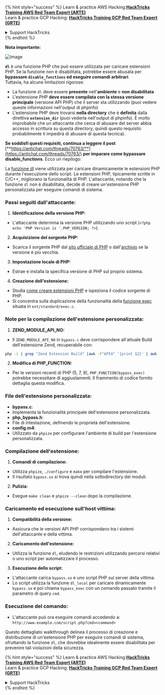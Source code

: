 {% hint style="success" %}
Learn & practice AWS Hacking:<img src="/.gitbook/assets/arte.png" alt="" data-size="line">[**HackTricks Training AWS Red Team Expert (ARTE)**](https://training.hacktricks.xyz/courses/arte)<img src="/.gitbook/assets/arte.png" alt="" data-size="line">\
Learn & practice GCP Hacking: <img src="/.gitbook/assets/grte.png" alt="" data-size="line">[**HackTricks Training GCP Red Team Expert (GRTE)**<img src="/.gitbook/assets/grte.png" alt="" data-size="line">](https://training.hacktricks.xyz/courses/grte)

<details>

<summary>Support HackTricks</summary>

* Check the [**subscription plans**](https://github.com/sponsors/carlospolop)!
* **Join the** 💬 [**Discord group**](https://discord.gg/hRep4RUj7f) or the [**telegram group**](https://t.me/peass) or **follow** us on **Twitter** 🐦 [**@hacktricks\_live**](https://twitter.com/hacktricks\_live)**.**
* **Share hacking tricks by submitting PRs to the** [**HackTricks**](https://github.com/carlospolop/hacktricks) and [**HackTricks Cloud**](https://github.com/carlospolop/hacktricks-cloud) github repos.

</details>
{% endhint %}

**Nota importante:**

![image](https://user-images.githubusercontent.com/84577967/174675487-a4c4ca06-194f-4725-85af-231a2f35d56c.png)

**`dl`** è una funzione PHP che può essere utilizzata per caricare estensioni PHP. Se la funzione non è disabilitata, potrebbe essere abusata per **bypassare `disable_functions` ed eseguire comandi arbitrari**.\
Tuttavia, ha alcune limitazioni rigorose:

* La funzione `dl` deve essere **presente** nell'**ambiente** e **non disabilitata**
* L'estensione PHP **deve essere compilata con la stessa versione principale** (versione API PHP) che il server sta utilizzando (puoi vedere queste informazioni nell'output di phpinfo)
* L'estensione PHP deve trovarsi **nella directory** che è **definita** dalla direttiva **`extension_dir`** (puoi vederla nell'output di phpinfo). È molto improbabile che un attaccante che cerca di abusare del server abbia accesso in scrittura su questa directory, quindi questo requisito probabilmente ti impedirà di abusare di questa tecnica).

**Se soddisfi questi requisiti, continua a leggere il post** [**https://antichat.com/threads/70763/**](https://antichat.com/threads/70763/) **per imparare come bypassare disable\_functions**. Ecco un riepilogo:

La [funzione dl](http://www.php.net/manual/en/function.dl.php) viene utilizzata per caricare dinamicamente le estensioni PHP durante l'esecuzione dello script. Le estensioni PHP, tipicamente scritte in C/C++, migliorano la funzionalità di PHP. L'attaccante, notando che la funzione `dl` non è disabilitata, decide di creare un'estensione PHP personalizzata per eseguire comandi di sistema.

### Passi seguiti dall'attaccante:

1. **Identificazione della versione PHP:**
- L'attaccante determina la versione PHP utilizzando uno script (`<?php echo 'PHP Version is '.PHP_VERSION; ?>`).

2. **Acquisizione del sorgente PHP:**
- Scarica il sorgente PHP dal [sito ufficiale di PHP](http://www.php.net/downloads.php) o dall'[archivio](http://museum.php.net) se la versione è più vecchia.

3. **Impostazione locale di PHP:**
- Estrae e installa la specifica versione di PHP sul proprio sistema.

4. **Creazione dell'estensione:**
- Studia [come creare estensioni PHP](http://www.php.net/manual/en/zend.creating.php) e ispeziona il codice sorgente di PHP.
- Si concentra sulla duplicazione della funzionalità della [funzione exec](http://www.php.net/manual/en/function.exec.php) situata in `ext/standard/exec.c`.

### Note per la compilazione dell'estensione personalizzata:

1. **ZEND_MODULE_API_NO:**
- Il `ZEND_MODULE_API_NO` in `bypass.c` deve corrispondere all'attuale Build dell'estensione Zend, recuperabile con:
```bash
php -i | grep "Zend Extension Build" |awk -F"API4" '{print $2}' | awk -F"," '{print $1}'
```

2. **Modifica di PHP_FUNCTION:**
- Per le versioni recenti di PHP (5, 7, 8), `PHP_FUNCTION(bypass_exec)` potrebbe necessitare di aggiustamenti. Il frammento di codice fornito dettaglia questa modifica.

### File dell'estensione personalizzata:

- **bypass.c**:
- Implementa la funzionalità principale dell'estensione personalizzata.
- **php_bypass.h**:
- File di intestazione, definendo le proprietà dell'estensione.
- **config.m4**:
- Utilizzato da `phpize` per configurare l'ambiente di build per l'estensione personalizzata.

### Compilazione dell'estensione:

1. **Comandi di compilazione:**
- Utilizza `phpize`, `./configure` e `make` per compilare l'estensione.
- Il risultato `bypass.so` si trova quindi nella sottodirectory dei moduli.

2. **Pulizia:**
- Esegue `make clean` e `phpize --clean` dopo la compilazione.

### Caricamento ed esecuzione sull'host vittima:

1. **Compatibilità della versione:**
- Assicura che le versioni API PHP corrispondano tra i sistemi dell'attaccante e della vittima.

2. **Caricamento dell'estensione:**
- Utilizza la funzione `dl`, eludendo le restrizioni utilizzando percorsi relativi o uno script per automatizzare il processo.

3. **Esecuzione dello script:**
- L'attaccante carica `bypass.so` e uno script PHP sul server della vittima.
- Lo script utilizza la funzione `dl_local` per caricare dinamicamente `bypass.so` e poi chiama `bypass_exec` con un comando passato tramite il parametro di query `cmd`.

### Esecuzione del comando:

- L'attaccante può ora eseguire comandi accedendo a: `http://www.example.com/script.php?cmd=<command>`


Questo dettagliato walkthrough delinea il processo di creazione e distribuzione di un'estensione PHP per eseguire comandi di sistema, sfruttando la funzione `dl`, che dovrebbe idealmente essere disabilitata per prevenire tali violazioni della sicurezza.


{% hint style="success" %}
Learn & practice AWS Hacking:<img src="/.gitbook/assets/arte.png" alt="" data-size="line">[**HackTricks Training AWS Red Team Expert (ARTE)**](https://training.hacktricks.xyz/courses/arte)<img src="/.gitbook/assets/arte.png" alt="" data-size="line">\
Learn & practice GCP Hacking: <img src="/.gitbook/assets/grte.png" alt="" data-size="line">[**HackTricks Training GCP Red Team Expert (GRTE)**<img src="/.gitbook/assets/grte.png" alt="" data-size="line">](https://training.hacktricks.xyz/courses/grte)

<details>

<summary>Support HackTricks</summary>

* Check the [**subscription plans**](https://github.com/sponsors/carlospolop)!
* **Join the** 💬 [**Discord group**](https://discord.gg/hRep4RUj7f) or the [**telegram group**](https://t.me/peass) or **follow** us on **Twitter** 🐦 [**@hacktricks\_live**](https://twitter.com/hacktricks\_live)**.**
* **Share hacking tricks by submitting PRs to the** [**HackTricks**](https://github.com/carlospolop/hacktricks) and [**HackTricks Cloud**](https://github.com/carlospolop/hacktricks-cloud) github repos.

</details>
{% endhint %}
